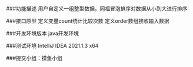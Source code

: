 ###功能描述
用户自定义一组整型数据，同福冒泡排序对数据从小到大进行排序

###接口原型
定义变量count统计比较次数
定义order数组接收输入数据

###开发环境版本
java开发环境

###测试环境
IntelliJ IDEA 2021.1.3 x64

###提交小组：摸鱼小组